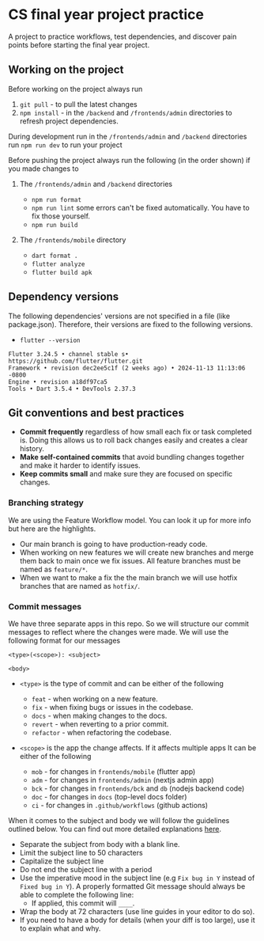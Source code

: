 # CS final year project practice

A project to practice workflows, test dependencies, and discover pain points before starting the final year project.

## Working on the project

Before working on the project always run

1. `git pull` - to pull the latest changes
2. `npm install` - in the `/backend` and `/frontends/admin` directories to refresh project dependencies.

During development run in the `/frontends/admin` and `/backend` directories run `npm run dev` to run your project

Before pushing the project always run the following (in the order shown) if you made changes to

1. The `/frontends/admin` and `/backend` directories

   - `npm run format`
   - `npm run lint` some errors can't be fixed automatically. You have to fix those yourself.
   - `npm run build`

2. The `/frontends/mobile` directory

   - `dart format .`
   - `flutter analyze`
   - `flutter build apk`

## Dependency versions

The following dependencies' versions are not specified in a file (like package.json). Therefore, their versions are fixed to the following versions.

- `flutter --version`

```text
Flutter 3.24.5 • channel stable s• https://github.com/flutter/flutter.git
Framework • revision dec2ee5c1f (2 weeks ago) • 2024-11-13 11:13:06 -0800
Engine • revision a18df97ca5
Tools • Dart 3.5.4 • DevTools 2.37.3
```

## Git conventions and best practices

- **Commit frequently** regardless of how small each fix or task completed is. Doing this allows us to roll back changes easily and creates a clear history.
- **Make self-contained commits** that avoid bundling changes together and make it harder to identify issues.
- **Keep commits small** and make sure they are focused on specific changes.

### Branching strategy

We are using the Feature Workflow model. You can look it up for more info but here are the highlights.

- Our main branch is going to have production-ready code.
- When working on new features we will create new branches and merge them back to main once we fix issues. All feature branches must be named as `feature/*`.
- When we want to make a fix the the main branch we will use hotfix branches that are named as `hotfix/`.

### Commit messages

We have three separate apps in this repo. So we will structure our commit messages to reflect where the changes were made. We will use the following format for our messages

```text
<type>(<scope>): <subject>

<body>
```

- `<type>` is the type of commit and can be either of the following

  - `feat` - when working on a new feature.
  - `fix` - when fixing bugs or issues in the codebase.
  - `docs` - when making changes to the docs.
  - `revert` - when reverting to a prior commit.
  - `refactor` - when refactoring the codebase.

- `<scope>` is the app the change affects. If it affects multiple apps It can be either of the following
  - `mob` - for changes in `frontends/mobile` (flutter app)
  - `adm` - for changes in `frontends/admin` (nextjs admin app)
  - `bck` - for changes in `frontends/bck` and `db` (nodejs backend code)
  - `doc` - for changes in `docs` (top-level docs folder)
  - `ci` - for changes in `.github/workflows` (github actions)

When it comes to the subject and body we will follow the guidelines outlined below. You can find out more detailed explanations [here](https://cbea.ms/git-commit/).

- Separate the subject from body with a blank line.
- Limit the subject line to 50 characters
- Capitalize the subject line
- Do not end the subject line with a period
- Use the imperative mood in the subject line (e.g `Fix bug in Y` instead of `Fixed bug in Y`). A properly formatted Git message should always be able to complete the following line:
  - If applied, this commit will `____`.
- Wrap the body at 72 characters (use line guides in your editor to do so).
- If you need to have a body for details (when your diff is too large), use it to explain what and why.
